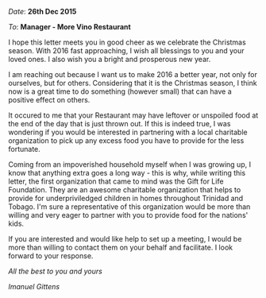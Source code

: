 *Date*: **26th Dec 2015**

*To*: **Manager - More Vino Restaurant**

I hope this letter meets you in good cheer as we celebrate the Christmas season. With 2016 fast approaching, I wish all blessings to you and your loved ones. I also wish you a bright and prosperous new year. 

I am reaching out because I want us to make 2016 a better year, not only for ourselves, but for others. Considering that it is the Christmas season, I think now is a great time to do something (however small) that can have a positive effect on others.  

It occured to me that your Restaurant may have leftover or unspoiled food at the end of the day that is just thrown out. If this is indeed true, I was wondering if you would be interested in partnering with a local charitable organization to pick up any excess food you have to provide for the less fortunate. 

Coming from an impoverished household myself when I was growing up, I know that anything extra goes a long way - this is why, while writing this letter, the first organization that came to mind was the Gift for Life Foundation. They are an awesome charitable organization that helps to provide for underpriviledged children in homes throughout Trinidad and Tobago. I'm sure a representative of this organization would be more than willing and very eager to partner with you to provide food for the nations' kids. 

If you are interested and would like help to set up a meeting, I would be more than willing to contact them on your behalf and facilitate. I look forward to your response.  



*All the best to you and yours*

*Imanuel Gittens*
